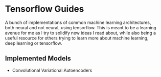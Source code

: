 # Tensorflow Guides
A bunch of implementations of common machine learning architectures, both neural
and not neural, using tensorflow. This is meant to be a learning avenue for me
as I try to solidify new ideas I read about, while also being a useful resource
for others trying to learn more about machine learning, deep learning or tensorflow.

## Implemented Models
- Convolutional Variational Autoencoders
